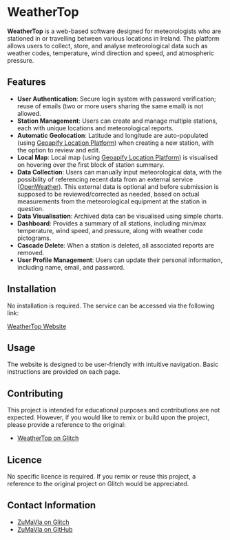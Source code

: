 # WeatherTop

**WeatherTop** is a web-based software designed for meteorologists who are stationed in or travelling between various locations in Ireland. The platform allows users to collect, store, and analyse meteorological data such as weather codes, temperature, wind direction and speed, and atmospheric pressure.

## Features

- **User Authentication**: Secure login system with password verification; reuse of emails (two or more users sharing the same email) is not allowed.
- **Station Management**: Users can create and manage multiple stations, each with unique locations and meteorological reports.
- **Automatic Geolocation**: Latitude and longitude are auto-populated (using [Geoapify Location Platform](https://geoapify.com)) when creating a new station, with the option to review and edit.
- **Local Map**: Local map (using [Geoapify Location Platform](https://geoapify.com)) is visualised on hovering over the first block of station summary.
- **Data Collection**: Users can manually input meteorological data, with the possibility of referencing recent data from an external service ([OpenWeather](https://openweathermap.org/)). This external data is optional and before submission is supposed to be reviewed/corrected as needed, based on actual measurements from the meteorological equipment at the station in question.
- **Data Visualisation**: Archived data can be visualised using simple charts.
- **Dashboard**: Provides a summary of all stations, including min/max temperature, wind speed, and pressure, along with weather code pictograms.
- **Cascade Delete**: When a station is deleted, all associated reports are removed.
- **User Profile Management**: Users can update their personal information, including name, email, and password.

## Installation

No installation is required. The service can be accessed via the following link:

[WeatherTop Website](https://weathertop-zumavla.glitch.me/)

## Usage

The website is designed to be user-friendly with intuitive navigation. Basic instructions are provided on each page.

## Contributing

This project is intended for educational purposes and contributions are not expected. However, if you would like to remix or build upon the project, please provide a reference to the original:

- [WeatherTop on Glitch](https://glitch.com/~weathertop-zumavla)

## Licence

No specific licence is required. If you remix or reuse this project, a reference to the original project on Glitch would be appreciated.

## Contact Information

- [ZuMaVla on Glitch](https://glitch.com/@ZuMaVla)
- [ZuMaVla on GitHub](https://github.com/ZuMaVla)
